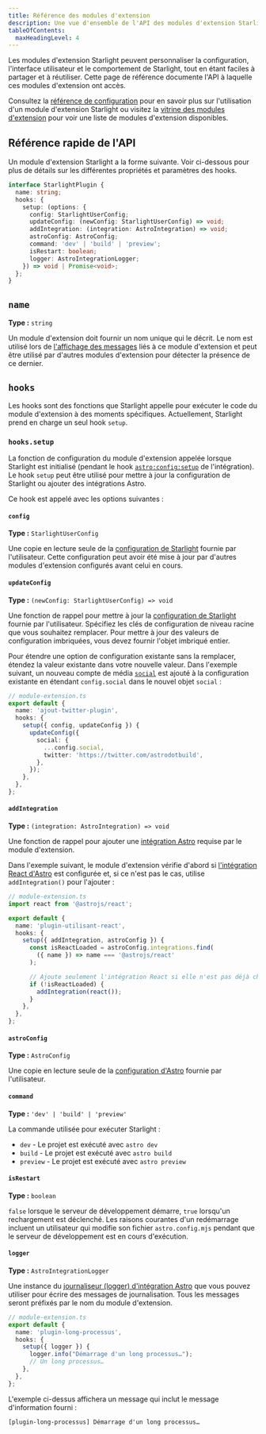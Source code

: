 ```yaml
---
title: Référence des modules d'extension
description: Une vue d'ensemble de l'API des modules d'extension Starlight.
tableOfContents:
  maxHeadingLevel: 4
---
```


Les modules d'extension Starlight peuvent personnaliser la configuration, l'interface utilisateur et le comportement de Starlight, tout en étant faciles à partager et à réutiliser.
Cette page de référence documente l'API à laquelle ces modules d'extension ont accès.

Consultez la [référence de configuration](/fr/reference/configuration/#plugins) pour en savoir plus sur l'utilisation d'un module d'extension Starlight ou visitez la [vitrine des modules d'extension](/fr/resources/plugins/) pour voir une liste de modules d'extension disponibles.

## Référence rapide de l'API

Un module d'extension Starlight a la forme suivante.
Voir ci-dessous pour plus de détails sur les différentes propriétés et paramètres des hooks.

```ts
interface StarlightPlugin {
  name: string;
  hooks: {
    setup: (options: {
      config: StarlightUserConfig;
      updateConfig: (newConfig: StarlightUserConfig) => void;
      addIntegration: (integration: AstroIntegration) => void;
      astroConfig: AstroConfig;
      command: 'dev' | 'build' | 'preview';
      isRestart: boolean;
      logger: AstroIntegrationLogger;
    }) => void | Promise<void>;
  };
}
```

## `name`

**Type :** `string`

Un module d'extension doit fournir un nom unique qui le décrit. Le nom est utilisé lors de [l'affichage des messages](#logger) liés à ce module d'extension et peut être utilisé par d'autres modules d'extension pour détecter la présence de ce dernier.

## `hooks`

Les hooks sont des fonctions que Starlight appelle pour exécuter le code du module d'extension à des moments spécifiques. Actuellement, Starlight prend en charge un seul hook `setup`.

### `hooks.setup`

La fonction de configuration du module d'extension appelée lorsque Starlight est initialisé (pendant le hook [`astro:config:setup`](https://docs.astro.build/fr/reference/integrations-reference/#astroconfigsetup) de l'intégration).
Le hook `setup` peut être utilisé pour mettre à jour la configuration de Starlight ou ajouter des intégrations Astro.

Ce hook est appelé avec les options suivantes :

#### `config`

**Type :** `StarlightUserConfig`

Une copie en lecture seule de la [configuration de Starlight](/fr/reference/configuration/) fournie par l'utilisateur.
Cette configuration peut avoir été mise à jour par d'autres modules d'extension configurés avant celui en cours.

#### `updateConfig`

**Type :** `(newConfig: StarlightUserConfig) => void`

Une fonction de rappel pour mettre à jour la [configuration de Starlight](/fr/reference/configuration/) fournie par l'utilisateur.
Spécifiez les clés de configuration de niveau racine que vous souhaitez remplacer.
Pour mettre à jour des valeurs de configuration imbriquées, vous devez fournir l'objet imbriqué entier.

Pour étendre une option de configuration existante sans la remplacer, étendez la valeur existante dans votre nouvelle valeur.
Dans l'exemple suivant, un nouveau compte de média [`social`](/fr/reference/configuration/#social) est ajouté à la configuration existante en étendant `config.social` dans le nouvel objet `social` :

```ts {6-11}
// module-extension.ts
export default {
  name: 'ajout-twitter-plugin',
  hooks: {
    setup({ config, updateConfig }) {
      updateConfig({
        social: {
          ...config.social,
          twitter: 'https://twitter.com/astrodotbuild',
        },
      });
    },
  },
};
```

#### `addIntegration`

**Type :** `(integration: AstroIntegration) => void`

Une fonction de rappel pour ajouter une [intégration Astro](https://docs.astro.build/fr/reference/integrations-reference/) requise par le module d'extension.

Dans l'exemple suivant, le module d'extension vérifie d'abord si [l'intégration React d'Astro](https://docs.astro.build/fr/guides/integrations-guide/react/) est configurée et, si ce n'est pas le cas, utilise `addIntegration()` pour l'ajouter :

```ts {14} "addIntegration,"
// module-extension.ts
import react from '@astrojs/react';

export default {
  name: 'plugin-utilisant-react',
  hooks: {
    setup({ addIntegration, astroConfig }) {
      const isReactLoaded = astroConfig.integrations.find(
        ({ name }) => name === '@astrojs/react'
      );

      // Ajoute seulement l'intégration React si elle n'est pas déjà chargée.
      if (!isReactLoaded) {
        addIntegration(react());
      }
    },
  },
};
```

#### `astroConfig`

**Type :** `AstroConfig`

Une copie en lecture seule de la [configuration d'Astro](https://docs.astro.build/fr/reference/configuration-reference/) fournie par l'utilisateur.

#### `command`

**Type :** `'dev' | 'build' | 'preview'`

La commande utilisée pour exécuter Starlight :

- `dev` - Le projet est exécuté avec `astro dev`
- `build` - Le projet est exécuté avec `astro build`
- `preview` - Le projet est exécuté avec `astro preview`

#### `isRestart`

**Type :** `boolean`

`false` lorsque le serveur de développement démarre, `true` lorsqu'un rechargement est déclenché.
Les raisons courantes d'un redémarrage incluent un utilisateur qui modifie son fichier `astro.config.mjs` pendant que le serveur de développement est en cours d'exécution.

#### `logger`

**Type :** `AstroIntegrationLogger`

Une instance du [journaliseur (logger) d'intégration Astro](https://docs.astro.build/fr/reference/integrations-reference/#astrointegrationlogger) que vous pouvez utiliser pour écrire des messages de journalisation.
Tous les messages seront préfixés par le nom du module d'extension.

```ts {6}
// module-extension.ts
export default {
  name: 'plugin-long-processus',
  hooks: {
    setup({ logger }) {
      logger.info("Démarrage d'un long processus…");
      // Un long processus…
    },
  },
};
```

L'exemple ci-dessus affichera un message qui inclut le message d'information fourni :

```plaintext frame="terminal"
[plugin-long-processus] Démarrage d'un long processus…
```
